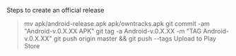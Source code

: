 Steps to create an official release
> mv apk/android-release.apk apk/owntracks.apk
> git commit -am "Android-v.0.X.XX APK"
> git tag -a Android-v.0.X.XX -m "TAG Android-v.0.X.XX"
> git push origin master && git push --tags
> Upload to Play Store 
